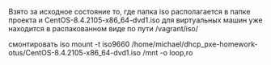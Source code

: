 Взято за исходное состояние то, где папка iso располагается в папке проекта и CentOS-8.4.2105-x86_64-dvd1.iso для виртуальных машин уже находится в распакованном виде по пути /vagrant/iso/

смонтировать iso
mount -t iso9660 /home/michael/dhcp_pxe-homework-otus/CentOS-8.4.2105-x86_64-dvd1.iso /mnt -o loop,ro

